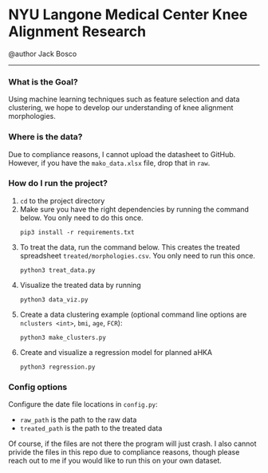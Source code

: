 # NYU Langone Medical Center Knee Alignment Research

@author Jack Bosco

---

### What is the Goal?

Using machine learning techniques such as feature selection and data clustering, we hope to develop our understanding of knee alignment morphologies.

### Where is the data?

Due to compliance reasons, I cannot upload the datasheet to GitHub.
However, if you have the `mako_data.xlsx` file, drop that in `raw`.

### How do I run the project?

1. `cd` to the project directory
2. Make sure you have the right dependencies by running the command below. You only need to do this once.
   ```
   pip3 install -r requirements.txt
   ```
3. To treat the data, run the command below. This creates the treated spreadsheet `treated/morphologies.csv`. You only need to run this once.
   ```
   python3 treat_data.py
   ```
4. Visualize the treated data by running
   ```
   python3 data_viz.py
   ```
5. Create a data clustering example (optional command line options are `nclusters <int>`, `bmi`, `age`, `FCR`):
   ```
   python3 make_clusters.py
   ```
5. Create and visualize a regression model for planned aHKA
   ```
   python3 regression.py
   ```

### Config options

Configure the date file locations in `config.py`:
 - `raw_path` is the path to the raw data
 - `treated_path` is the path to the treated data

Of course, if the files are not there the program will just crash.
I also cannot privide the files in this repo due to compliance reasons, though please reach out to me if you would like to run this on your own dataset.